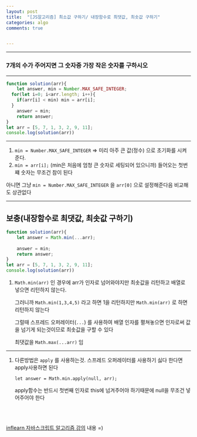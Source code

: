 ```yaml
---
layout: post
title:  "[JS알고리즘] 최소값 구하기/ 내장함수로 최댓값, 최솟값 구하기"
categories: algo 
comments: true


---
```






---

### 7개의 수가 주어지면 그 숫자중 가장 작은 숫자를 구하시오

---

~~~javascript
function solution(arr){
	let answer, min = Number.MAX_SAFE_INTEGER;
  for(let i=0; i<arr.length; i++){
    if(arr[i] < min) min = arr[i];
  }
	answer = min;
	return answer;
}
let arr = [5, 7, 1, 3, 2, 9, 11];
console.log(solution(arr))
~~~





---

1. `min = Number.MAX_SAFE_INTEGER`  => 미리 아주 큰 값(정수) 으로 초기화를 시켜준다.
2. `min = arr[i];` (min은 처음에 엄청 큰 숫자로 세팅되어 있으니까) 들어오는 첫번쨰 숫자는 무조건 참이 된다



아니면 그냥 `min = Number.MAX_SAFE_INTEGER` 을 `arr[0]`  으로 설정해준다음 비교해도 상관없다





---

## 보충(내장함수로 최댓값, 최솟값 구하기)

~~~javascript
function solution(arr){
	let answer = Math.min(...arr);
  
	answer = min;
	return answer;
}
let arr = [5, 7, 1, 3, 2, 9, 11];
console.log(solution(arr))
~~~



1. `Math.min(arr)` 인 경우에 arr가 인자로 넘어와야지만 최솟값을 리턴하고 배열로 넣으면 리턴하지 않는다.

   그러니까 `Math.min(1,3,4,5)` 라고 하면 1을 리턴하지만 `Math.min(arr)` 로 하면 리턴하지 않는다

   그럴때 스프레드 오퍼레이터(`...`) 를 사용하여 배열 인자를 펼쳐놓으면 인자로써 값을 넘기게 되는것이므로 최솟값을 구할 수 있다

   최댓값을 `Math.max(...arr)` 임

---

1. 다른방법은 `apply` 를 사용하는것. 스프레드 오퍼레이터를 사용하기 싫다 한다면 apply사용하면 된다

   ~~~
   let answer = Math.min.apply(null, arr);
   ~~~

   apply함수는 반드시 첫번째 인자로 this에 넘겨주어야 하기때문에 null을 무조건 넣어주어야 한다

<br>

<br>

[inflearn 자바스크립트 알고리즘 강의](https://www.inflearn.com/course/%EC%9E%90%EB%B0%94%EC%8A%A4%ED%81%AC%EB%A6%BD%ED%8A%B8-%EC%95%8C%EA%B3%A0%EB%A6%AC%EC%A6%98-%EB%AC%B8%EC%A0%9C%ED%92%80%EC%9D%B4/dashboard) 내용 =)